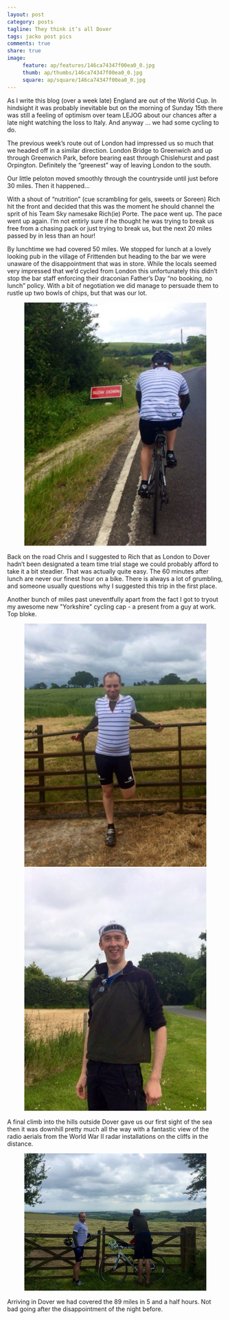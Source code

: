 ```yaml
---
layout: post
category: posts
tagline: They think it’s all Dover
tags: jacko post pics
comments: true
share: true
image: 
     feature: ap/features/146ca74347f00ea0_0.jpg
     thumb: ap/thumbs/146ca74347f00ea0_0.jpg
     square: ap/square/146ca74347f00ea0_0.jpg
---
```


As I write this blog (over a week late) England are out of the World Cup. In hindsight it was probably inevitable but on the morning of Sunday 15th there was still a feeling of optimism over team LEJOG about our chances after a late night watching the loss to Italy. And anyway ... we had some cycling to do.

The previous week’s route out of London had impressed us so much that we headed off in a similar direction. London Bridge to Greenwich and up through Greenwich Park, before bearing east through Chislehurst and past Orpington. Definitely the “greenest” way of leaving London to the south.

Our little peloton moved smoothly through the countryside until just before 30 miles. Then it happened… 

With a shout of “nutrition” (cue scrambling for gels, sweets or Soreen) Rich hit the front and decided that this was the moment he should channel the sprit of his Team Sky namesake Rich(ie) Porte. The pace went up. The pace went up again. I’m not entirly sure if he thought he was trying to break us free from a chasing pack or just trying to break us, but the next 20 miles passed by in less than an hour!

By lunchtime we had covered 50 miles. We stopped for lunch at a lovely looking pub in the village of Frittenden but heading to the bar we were unaware of the disappointment that was in store. While the locals seemed very impressed that we’d cycled from London this unfortunately this didn’t stop the bar staff enforcing their draconian Father’s Day “no booking, no lunch” policy. With a bit of negotiation we did manage to persuade them to rustle up two bowls of chips, but that was our lot.

<figure>
<a href="/images/ap/standard/146ca74347f00ea0_1.jpg">
<img src="/images/ap/standard/146ca74347f00ea0_1.jpg">
</a>
</figure>

Back on the road Chris and I suggested to Rich that as London to Dover hadn’t been designated a team time trial stage we could probably afford to take it a bit steadier. That was actually quite easy. The 60 minutes after lunch are never our finest hour on a bike. There is always a lot of grumbling, and someone usually questions why I suggested this trip in the first place.

Another bunch of miles past uneventfully apart from the fact I got to tryout my awesome new "Yorkshire" cycling cap - a present from a guy at work. Top bloke.

<figure class="half">
<a href="/images/ap/standard/146ca74347f00ea0_3.jpg">
<img src="/images/ap/standard/146ca74347f00ea0_3.jpg">
</a>
</a><a href="/images/ap/standard/146ca74347f00ea0_4.jpg">
<img src="/images/ap/standard/146ca74347f00ea0_4.jpg">
</a>
</figure>

A final climb into the hills outside Dover gave us our first sight of the sea then it was downhill pretty much all the way with a fantastic view of the radio aerials from the World War II radar installations on the cliffs in the distance. 

<figure>
<a href="/images/ap/standard/146ca74347f00ea0_2.jpg">
<img src="/images/ap/standard/146ca74347f00ea0_2.jpg">
</a>
</figure>

Arriving in Dover we had covered the 89 miles in 5 and a half hours. Not bad going after the disappointment of the night before.


